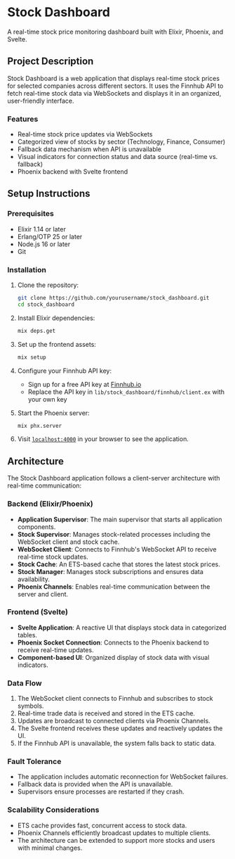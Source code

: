 # Stock Dashboard

A real-time stock price monitoring dashboard built with Elixir, Phoenix, and Svelte.

## Project Description

Stock Dashboard is a web application that displays real-time stock prices for selected companies across different sectors. It uses the Finnhub API to fetch real-time stock data via WebSockets and displays it in an organized, user-friendly interface.

### Features

- Real-time stock price updates via WebSockets
- Categorized view of stocks by sector (Technology, Finance, Consumer)
- Fallback data mechanism when API is unavailable
- Visual indicators for connection status and data source (real-time vs. fallback)
- Phoenix backend with Svelte frontend

## Setup Instructions

### Prerequisites

- Elixir 1.14 or later
- Erlang/OTP 25 or later
- Node.js 16 or later
- Git

### Installation

1. Clone the repository:
   ```bash
   git clone https://github.com/yourusername/stock_dashboard.git
   cd stock_dashboard
   ```

2. Install Elixir dependencies:
   ```bash
   mix deps.get
   ```

3. Set up the frontend assets:
   ```bash
   mix setup
   ```

4. Configure your Finnhub API key:
   - Sign up for a free API key at [Finnhub.io](https://finnhub.io/)
   - Replace the API key in `lib/stock_dashboard/finnhub/client.ex` with your own key

5. Start the Phoenix server:
   ```bash
   mix phx.server
   ```

6. Visit [`localhost:4000`](http://localhost:4000) in your browser to see the application.

## Architecture

The Stock Dashboard application follows a client-server architecture with real-time communication:

### Backend (Elixir/Phoenix)

- **Application Supervisor**: The main supervisor that starts all application components.
- **Stock Supervisor**: Manages stock-related processes including the WebSocket client and stock cache.
- **WebSocket Client**: Connects to Finnhub's WebSocket API to receive real-time stock updates.
- **Stock Cache**: An ETS-based cache that stores the latest stock prices.
- **Stock Manager**: Manages stock subscriptions and ensures data availability.
- **Phoenix Channels**: Enables real-time communication between the server and client.

### Frontend (Svelte)

- **Svelte Application**: A reactive UI that displays stock data in categorized tables.
- **Phoenix Socket Connection**: Connects to the Phoenix backend to receive real-time updates.
- **Component-based UI**: Organized display of stock data with visual indicators.

### Data Flow

1. The WebSocket client connects to Finnhub and subscribes to stock symbols.
2. Real-time trade data is received and stored in the ETS cache.
3. Updates are broadcast to connected clients via Phoenix Channels.
4. The Svelte frontend receives these updates and reactively updates the UI.
5. If the Finnhub API is unavailable, the system falls back to static data.

### Fault Tolerance

- The application includes automatic reconnection for WebSocket failures.
- Fallback data is provided when the API is unavailable.
- Supervisors ensure processes are restarted if they crash.

### Scalability Considerations

- ETS cache provides fast, concurrent access to stock data.
- Phoenix Channels efficiently broadcast updates to multiple clients.
- The architecture can be extended to support more stocks and users with minimal changes.
